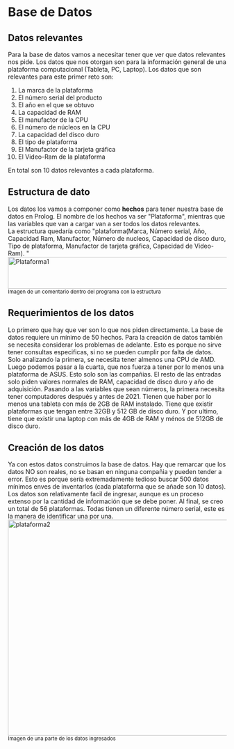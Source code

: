 # **Base de Datos**
## Datos relevantes
Para la base de datos vamos a necesitar tener que ver que datos relevantes nos pide. Los datos que nos otorgan son para la información general de una plataforma computacional (Tableta, PC, Laptop). Los datos que son relevantes para este primer reto son:  
  1. La marca de la plataforma  
  2. El número serial del producto  
  3. El año en el que se obtuvo  
  4. La capacidad de RAM  
  5. El manufactor de la CPU  
  6. El número de núcleos en la CPU  
  7. La capacidad del disco duro  
  8. El tipo de plataforma  
  9. El Manufactor de la tarjeta gráfica
  10. El Video-Ram de la plataforma  

En total son 10 datos relevantes a cada plataforma.
## Estructura de dato
Los datos los vamos a componer como **hechos** para tener nuestra base de datos en Prolog.
El nombre de los hechos va ser "Plataforma", mientras que las variables que van a cargar van a ser todos los datos relevantes.  
La estructura quedaría como "plataforma(Marca, Número serial, Año, Capacidad Ram, Manufactor, Número de nucleos, Capacidad de disco duro, Tipo de plataforma, Manufactor de tarjeta gráfica, Capacidad de Video-Ram). "  
<img width="1112" height="73" alt="Plataforma1" src="https://github.com/user-attachments/assets/de6c4c5d-b375-4a9e-bdb1-3c1320cda9bc" />
<sup>Imagen de un comentario dentro del programa con la estructura</sup>
## Requerimientos de los datos
Lo primero que hay que ver son lo que nos piden directamente. La base de datos requiere un mínimo de 50 hechos. Para la creación de datos también se necesita considerar los problemas de adelante. Esto es porque no sirve tener consultas especificas, si no se pueden cumplir por falta de datos. Solo analizando la primera, se necesita tener almenos una CPU de AMD. Luego podemos pasar a la cuarta, que nos fuerza a tener por lo menos una plataforma de ASUS. Esto solo son las compañias. El resto de las entradas solo piden valores normales de RAM, capacidad de disco duro y año de adquisición. Pasando a las variables que sean números, la primera necesita tener computadores después y antes de 2021. Tienen que haber por lo menos una tableta con más de 2GB de RAM instalado. Tiene que existir plataformas que tengan entre 32GB y 512 GB de disco duro. Y por ultimo, tiene que existir una laptop con más de 4GB de RAM y ménos de 512GB de disco duro. 
## Creación de los datos
Ya con estos datos construimos la base de datos. Hay que remarcar que los datos NO son reales, no se basan en ninguna compañia y pueden tender a error. Esto es porque sería extremadamente tedioso buscar 500 datos mínimos enves de inventarlos (cada plataforma que se añade son 10 datos). Los datos son relativamente facil de ingresar, aunque es un proceso extenso por la cantidad de información que se debe poner. Al final, se creo un total de 56 plataformas. Todas tienen un diferente número serial, este es la manera de identificar una por una.  
<img width="1228" height="496" alt="plataforma2" src="https://github.com/user-attachments/assets/c0c1bb85-22b7-4f8c-bd12-4de9a7ad7fff" />
<sup>Imagen de una parte de los datos ingresados</sup>
